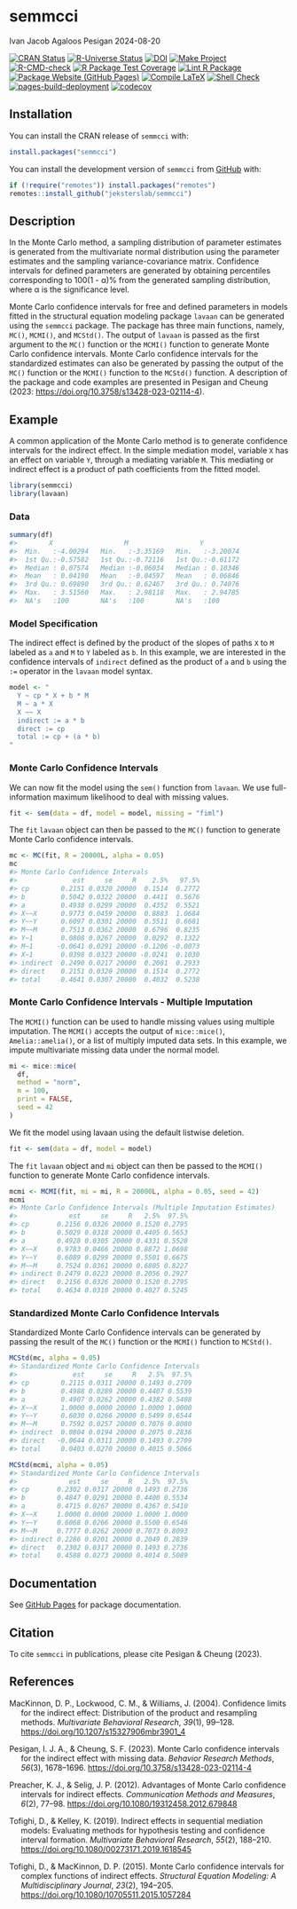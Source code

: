 semmcci
================
Ivan Jacob Agaloos Pesigan
2024-08-20

<!-- README.md is generated from .setup/readme/README.Rmd. Please edit that file -->

<!-- badges: start -->

[![CRAN
Status](https://www.r-pkg.org/badges/version/semmcci)](https://cran.r-project.org/package=semmcci)
[![R-Universe
Status](https://jeksterslab.r-universe.dev/badges/semmcci)](https://jeksterslab.r-universe.dev)
[![DOI](https://zenodo.org/badge/DOI/10.3758/s13428-023-02114-4.svg)](https://doi.org/10.3758/s13428-023-02114-4)
[![Make
Project](https://github.com/jeksterslab/semmcci/actions/workflows/make.yml/badge.svg)](https://github.com/jeksterslab/semmcci/actions/workflows/make.yml)
[![R-CMD-check](https://github.com/jeksterslab/semmcci/actions/workflows/check-full.yml/badge.svg)](https://github.com/jeksterslab/semmcci/actions/workflows/check-full.yml)
[![R Package Test
Coverage](https://github.com/jeksterslab/semmcci/actions/workflows/test-coverage.yml/badge.svg)](https://github.com/jeksterslab/semmcci/actions/workflows/test-coverage.yml)
[![Lint R
Package](https://github.com/jeksterslab/semmcci/actions/workflows/lint.yml/badge.svg)](https://github.com/jeksterslab/semmcci/actions/workflows/lint.yml)
[![Package Website (GitHub
Pages)](https://github.com/jeksterslab/semmcci/actions/workflows/pkgdown-gh-pages.yml/badge.svg)](https://github.com/jeksterslab/semmcci/actions/workflows/pkgdown-gh-pages.yml)
[![Compile
LaTeX](https://github.com/jeksterslab/semmcci/actions/workflows/latex.yml/badge.svg)](https://github.com/jeksterslab/semmcci/actions/workflows/latex.yml)
[![Shell
Check](https://github.com/jeksterslab/semmcci/actions/workflows/shellcheck.yml/badge.svg)](https://github.com/jeksterslab/semmcci/actions/workflows/shellcheck.yml)
[![pages-build-deployment](https://github.com/jeksterslab/semmcci/actions/workflows/pages/pages-build-deployment/badge.svg)](https://github.com/jeksterslab/semmcci/actions/workflows/pages/pages-build-deployment)
[![codecov](https://codecov.io/gh/jeksterslab/semmcci/branch/main/graph/badge.svg?token=KVLUET3DJ6)](https://codecov.io/gh/jeksterslab/semmcci)
<!-- badges: end -->

## Installation

You can install the CRAN release of `semmcci` with:

``` r
install.packages("semmcci")
```

You can install the development version of `semmcci` from
[GitHub](https://github.com/jeksterslab/semmcci) with:

``` r
if (!require("remotes")) install.packages("remotes")
remotes::install_github("jeksterslab/semmcci")
```

## Description

In the Monte Carlo method, a sampling distribution of parameter
estimates is generated from the multivariate normal distribution using
the parameter estimates and the sampling variance-covariance matrix.
Confidence intervals for defined parameters are generated by obtaining
percentiles corresponding to 100(1 - α)% from the generated sampling
distribution, where α is the significance level.

Monte Carlo confidence intervals for free and defined parameters in
models fitted in the structural equation modeling package `lavaan` can
be generated using the `semmcci` package. The package has three main
functions, namely, `MC()`, `MCMI()`, and `MCStd()`. The output of
`lavaan` is passed as the first argument to the `MC()` function or the
`MCMI()` function to generate Monte Carlo confidence intervals. Monte
Carlo confidence intervals for the standardized estimates can also be
generated by passing the output of the `MC()` function or the `MCMI()`
function to the `MCStd()` function. A description of the package and
code examples are presented in Pesigan and Cheung (2023:
<https://doi.org/10.3758/s13428-023-02114-4>).

## Example

A common application of the Monte Carlo method is to generate confidence
intervals for the indirect effect. In the simple mediation model,
variable `X` has an effect on variable `Y`, through a mediating variable
`M`. This mediating or indirect effect is a product of path coefficients
from the fitted model.

``` r
library(semmcci)
library(lavaan)
```

### Data

``` r
summary(df)
#>        X                  M                  Y           
#>  Min.   :-4.00294   Min.   :-3.35169   Min.   :-3.20074  
#>  1st Qu.:-0.57582   1st Qu.:-0.72116   1st Qu.:-0.61172  
#>  Median : 0.07574   Median :-0.06034   Median : 0.10346  
#>  Mean   : 0.04190   Mean   :-0.04597   Mean   : 0.06846  
#>  3rd Qu.: 0.69890   3rd Qu.: 0.62467   3rd Qu.: 0.74076  
#>  Max.   : 3.51560   Max.   : 2.98118   Max.   : 2.94785  
#>  NA's   :100        NA's   :100        NA's   :100
```

### Model Specification

The indirect effect is defined by the product of the slopes of paths `X`
to `M` labeled as `a` and `M` to `Y` labeled as `b`. In this example, we
are interested in the confidence intervals of `indirect` defined as the
product of `a` and `b` using the `:=` operator in the `lavaan` model
syntax.

``` r
model <- "
  Y ~ cp * X + b * M
  M ~ a * X
  X ~~ X
  indirect := a * b
  direct := cp
  total := cp + (a * b)
"
```

### Monte Carlo Confidence Intervals

We can now fit the model using the `sem()` function from `lavaan`. We
use full-information maximum likelihood to deal with missing values.

``` r
fit <- sem(data = df, model = model, missing = "fiml")
```

The `fit` `lavaan` object can then be passed to the `MC()` function to
generate Monte Carlo confidence intervals.

``` r
mc <- MC(fit, R = 20000L, alpha = 0.05)
mc
#> Monte Carlo Confidence Intervals
#>              est     se     R    2.5%   97.5%
#> cp        0.2151 0.0320 20000  0.1514  0.2772
#> b         0.5042 0.0322 20000  0.4411  0.5676
#> a         0.4938 0.0299 20000  0.4352  0.5521
#> X~~X      0.9773 0.0459 20000  0.8883  1.0684
#> Y~~Y      0.6097 0.0301 20000  0.5511  0.6681
#> M~~M      0.7513 0.0362 20000  0.6796  0.8235
#> Y~1       0.0808 0.0267 20000  0.0292  0.1322
#> M~1      -0.0641 0.0291 20000 -0.1206 -0.0073
#> X~1       0.0398 0.0323 20000 -0.0241  0.1030
#> indirect  0.2490 0.0217 20000  0.2081  0.2933
#> direct    0.2151 0.0320 20000  0.1514  0.2772
#> total     0.4641 0.0307 20000  0.4032  0.5238
```

### Monte Carlo Confidence Intervals - Multiple Imputation

The `MCMI()` function can be used to handle missing values using
multiple imputation. The `MCMI()` accepts the output of `mice::mice()`,
`Amelia::amelia()`, or a list of multiply imputed data sets. In this
example, we impute multivariate missing data under the normal model.

``` r
mi <- mice::mice(
  df,
  method = "norm",
  m = 100,
  print = FALSE,
  seed = 42
)
```

We fit the model using lavaan using the default listwise deletion.

``` r
fit <- sem(data = df, model = model)
```

The `fit` `lavaan` object and `mi` object can then be passed to the
`MCMI()` function to generate Monte Carlo confidence intervals.

``` r
mcmi <- MCMI(fit, mi = mi, R = 20000L, alpha = 0.05, seed = 42)
mcmi
#> Monte Carlo Confidence Intervals (Multiple Imputation Estimates)
#>             est     se     R   2.5%  97.5%
#> cp       0.2156 0.0326 20000 0.1520 0.2795
#> b        0.5029 0.0318 20000 0.4405 0.5653
#> a        0.4928 0.0305 20000 0.4331 0.5528
#> X~~X     0.9783 0.0466 20000 0.8872 1.0698
#> Y~~Y     0.6089 0.0299 20000 0.5501 0.6675
#> M~~M     0.7524 0.0361 20000 0.6805 0.8227
#> indirect 0.2479 0.0223 20000 0.2056 0.2927
#> direct   0.2156 0.0326 20000 0.1520 0.2795
#> total    0.4634 0.0310 20000 0.4027 0.5245
```

### Standardized Monte Carlo Confidence Intervals

Standardized Monte Carlo Confidence intervals can be generated by
passing the result of the `MC()` function or the `MCMI()` function to
`MCStd()`.

``` r
MCStd(mc, alpha = 0.05)
#> Standardized Monte Carlo Confidence Intervals
#>              est     se     R   2.5%  97.5%
#> cp        0.2115 0.0311 20000 0.1493 0.2709
#> b         0.4988 0.0289 20000 0.4407 0.5539
#> a         0.4907 0.0262 20000 0.4382 0.5408
#> X~~X      1.0000 0.0000 20000 1.0000 1.0000
#> Y~~Y      0.6030 0.0266 20000 0.5499 0.6544
#> M~~M      0.7592 0.0257 20000 0.7076 0.8080
#> indirect  0.0804 0.0194 20000 0.2075 0.2836
#> direct   -0.0644 0.0311 20000 0.1493 0.2709
#> total     0.0403 0.0270 20000 0.4015 0.5066
```

``` r
MCStd(mcmi, alpha = 0.05)
#> Standardized Monte Carlo Confidence Intervals
#>             est     se     R   2.5%  97.5%
#> cp       0.2302 0.0317 20000 0.1493 0.2736
#> b        0.4847 0.0291 20000 0.4400 0.5534
#> a        0.4715 0.0267 20000 0.4367 0.5410
#> X~~X     1.0000 0.0000 20000 1.0000 1.0000
#> Y~~Y     0.6068 0.0266 20000 0.5500 0.6546
#> M~~M     0.7777 0.0262 20000 0.7073 0.8093
#> indirect 0.2286 0.0201 20000 0.2049 0.2839
#> direct   0.2302 0.0317 20000 0.1493 0.2736
#> total    0.4588 0.0273 20000 0.4014 0.5089
```

## Documentation

See [GitHub Pages](https://jeksterslab.github.io/semmcci/index.html) for
package documentation.

## Citation

To cite `semmcci` in publications, please cite Pesigan & Cheung (2023).

## References

<div id="refs" class="references csl-bib-body hanging-indent"
entry-spacing="0" line-spacing="2">

<div id="ref-MacKinnon-Lockwood-Williams-2004" class="csl-entry">

MacKinnon, D. P., Lockwood, C. M., & Williams, J. (2004). Confidence
limits for the indirect effect: Distribution of the product and
resampling methods. *Multivariate Behavioral Research*, *39*(1), 99–128.
<https://doi.org/10.1207/s15327906mbr3901_4>

</div>

<div id="ref-Pesigan-Cheung-2023" class="csl-entry">

Pesigan, I. J. A., & Cheung, S. F. (2023). Monte Carlo confidence
intervals for the indirect effect with missing data. *Behavior Research
Methods*, *56*(3), 1678–1696.
<https://doi.org/10.3758/s13428-023-02114-4>

</div>

<div id="ref-Preacher-Selig-2012" class="csl-entry">

Preacher, K. J., & Selig, J. P. (2012). Advantages of Monte Carlo
confidence intervals for indirect effects. *Communication Methods and
Measures*, *6*(2), 77–98. <https://doi.org/10.1080/19312458.2012.679848>

</div>

<div id="ref-Tofighi-Kelley-2019" class="csl-entry">

Tofighi, D., & Kelley, K. (2019). Indirect effects in sequential
mediation models: Evaluating methods for hypothesis testing and
confidence interval formation. *Multivariate Behavioral Research*,
*55*(2), 188–210. <https://doi.org/10.1080/00273171.2019.1618545>

</div>

<div id="ref-Tofighi-MacKinnon-2015" class="csl-entry">

Tofighi, D., & MacKinnon, D. P. (2015). Monte Carlo confidence intervals
for complex functions of indirect effects. *Structural Equation
Modeling: A Multidisciplinary Journal*, *23*(2), 194–205.
<https://doi.org/10.1080/10705511.2015.1057284>

</div>

</div>

